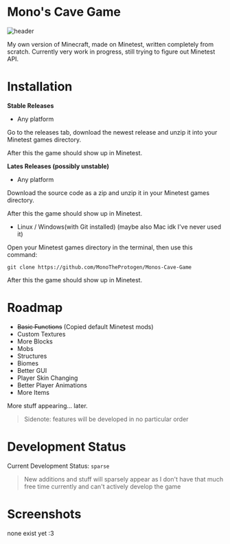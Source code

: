 # Mono's Cave Game
![header](https://github.com/MonoTheProtogen/Monos-Cave-Game/assets/64149624/c67028b5-f99a-43b1-a3f2-6e432189823d)

My own version of Minecraft, made on Minetest, written completely from scratch.
Currently very work in progress, still trying to figure out Minetest API.

# Installation

**Stable Releases**

- Any platform

Go to the releases tab, download the newest release and unzip it into your Minetest games directory.

After this the game should show up in Minetest.

**Lates Releases (possibly unstable)**

- Any platform

Download the source code as a zip and unzip it in your Minetest games directory.

After this the game should show up in Minetest.

- Linux / Windows(with Git installed) (maybe also Mac idk I've never used it)

Open your Minetest games directory in the terminal, then use this command:
```
git clone https://github.com/MonoTheProtogen/Monos-Cave-Game
```

After this the game should show up in Minetest.

# Roadmap

- ~~Basic Functions~~ (Copied default Minetest mods)
- Custom Textures
- More Blocks
- Mobs
- Structures
- Biomes
- Better GUI
- Player Skin Changing
- Better Player Animations
- More Items

More stuff appearing... later.

> Sidenote: features will be developed in no particular order

# Development Status

Current Development Status: `sparse`

> New additions and stuff will sparsely appear as I don't have that much free time currently and can't actively develop the game

# Screenshots

none exist yet :3 
